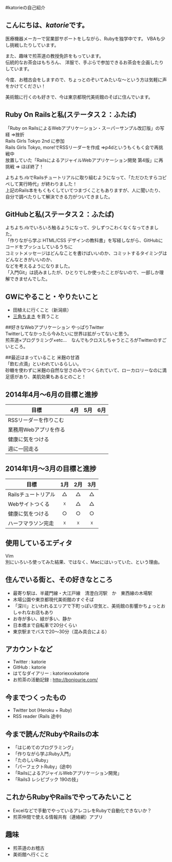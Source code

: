 #katorieの自己紹介

## こんにちは、*katorie*です。  
医療機器メーカーで営業部サポートをしながら、Rubyを独学中です。 
VBAも少し挑戦したりしています。　　

また、趣味で煎茶道の教授免許をもっています。  
伝統的なお茶会はもちろん、
洋服で、手ぶらで参加できるお茶会を企画したりしています。

今度、お稽古会をしますので、ちょっとのぞいてみたいな～という方は気軽に声をかけてください！



美術館に行くのも好きで、今は東京都現代美術館のそばに住んでいます。　　


## Ruby On Railsと私(ステータス２：ふたば)
「Ruby on RailsによるWebアプリケーション・スーパーサンプル改訂版」の写経 =>挫折  
Rails Girls Tokyo 2nd に参加  
Rails Girls Tokyo, more!でRSSリーダーを作成 =>p4dというもくもく会で再挑戦中  
放置していた「RailsによるアジャイルWebアプリケーション開発 第4版」に再挑戦 => ほぼ終了！  

よちよち.rbでRailsチュートリアルに取り組むようになって、「ただひたすらコピペして実行時代」が終わりました！  
上記のRails本をもくもくしていてつまづくこともありますが、人に聞いたり、自分で調べたりして解決できる力がついてきました。  

## GitHubと私(ステータス２：ふたば)
よちよち.rbでいろいろ触るようになって、少しずつこわくなくなってきました。  
「作りながら学ぶ HTML/CSS デザインの教科書」を写経しながら、GitHubにコードをプッシュしているうちに  
コミットメッセージはどんなことを書けばいいのか、コミットするタイミングはどんなときがいいのか、  
などを考えるようになりました。  
「入門Git」は読みましたが、ひとりでしか使ったことがないので、一部しか理解できませんでした。  

## GWにやること・やりたいこと
- 田植えに行くこと（新潟県）
- [三角ちまき](http://www.e-dango.com/product/r_chimaki.html) を買うこと

##好きなWebアプリケーション
やっぱりTwitter  
Twitterしてなかったら今みたいに世界は拡がってないと思う。  
煎茶道×プログラミング×etc...　なんでもクロスしちゃうところがTwitterのすごいところ。  


##最近はまっていること
米麹の甘酒  
「飲む点滴」といわれているらしい。  
砂糖を使わずに米麹の自然な甘さのみでつくられていて、ローカロリーなのに満足感があり、美肌効果もあるとのこと！  

## 2014年4月〜6月の目標と進捗
| 目標 | 4月 | 5月 | 6月 |
| ---- |:---:|:---:|:---:|
|RSSリーダーを作りこむ||||
|業務用Webアプリを作る||||
|健康に気をつける||||
|週に一回走る||||

## 2014年1月〜3月の目標と進捗
| 目標 | 1月 | 2月 | 3月 |
| ---- |:---:|:---:|:---:|
|Railsチュートリアル|△|△|△|
|Webサイトつくる|☓|△|△|
|健康に気をつける|○|○|○|
|ハーフマラソン完走|☓|☓|☓|


## 使用しているエディタ
Vim  
別にいろいろ使ってみた結果、ではなく、Macにはいっていた、という理由。

## 住んでいる街と、その好きなところ
- 最寄り駅は、半蔵門線・大江戸線　清澄白河駅　か　東西線の木場駅
- 木場公園や東京都現代美術館のすぐそば
- 「深川」といわれるエリアで下町っぽい空気と、美術館の影響かちょっとおしゃれなお店もあり
- お寺が多い、緑が多い、静か
- 日本橋まで自転車で20分くらい
- 東京駅までバスで20〜30分（混み具合による）


## アカウントなど
- Twitter : katorie
- GitHub : katorie
- はてなダイアリー : katoriexxxkatorie
- お煎茶の活動記録 : http://bonjourie.com/


## 今までつくったもの
- Twitter bot (Heroku + Ruby)
- RSS reader (Rails 途中)


## 今まで読んだRubyやRailsの本
- 「はじめてのプログラミング」
- 「作りながら学ぶRuby入門」
- 「たのしいRuby」
- 「パーフェクトRuby」(途中)
- 「RailsによるアジャイルWebアプリケーション開発」
- 「Rails3 レシピブック 190の技」


## これからRubyやRailsでやってみたいこと
- Excelなどで手動でやっているアレコレをRubyで自動化できないか？
- 煎茶仲間で使える情報共有（連絡網）アプリ


## 趣味
- 煎茶道のお稽古
- 美術館へ行くこと
